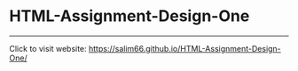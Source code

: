 # HTML-Assignment-Design-One
------------

Click to visit website: https://salim66.github.io/HTML-Assignment-Design-One/
